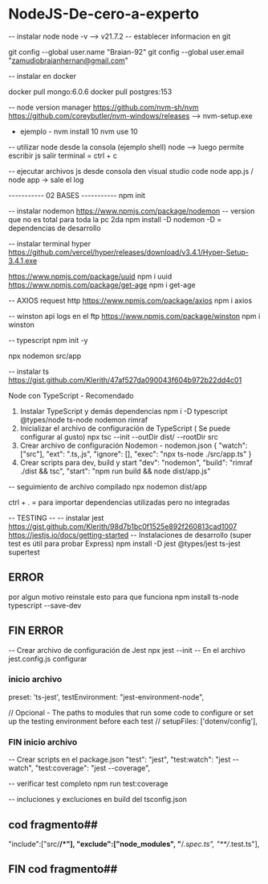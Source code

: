 # NodeJS-De-cero-a-experto

-- instalar node
node -v
--> v21.7.2
-- establecer informacion en git

git config --global user.name "Braian-92"
git config --global user.email "zamudiobraianhernan@gmail.com"

-- instalar en docker

docker pull mongo:6.0.6
docker pull postgres:153

-- node version manager
https://github.com/nvm-sh/nvm
https://github.com/coreybutler/nvm-windows/releases
--> nvm-setup.exe
 - ejemplo -
nvm install 10
nvm use 10

-- utilizar node desde la consola (ejemplo shell)
node
--> luego permite escribir js
salir terminal = ctrl + c 

-- ejecutar archivos js desde consola den visual studio code
node app.js / node app
-> sale el log

----------- 02 BASES -----------
npm init

-- instalar nodemon 
https://www.npmjs.com/package/nodemon
-- version que no es total para toda la pc 2da
npm install -D nodemon 
-D = dependencias de desarrollo

-- instalar terminal hyper
https://github.com/vercel/hyper/releases/download/v3.4.1/Hyper-Setup-3.4.1.exe

https://www.npmjs.com/package/uuid
npm i uuid
https://www.npmjs.com/package/get-age
npm i get-age

-- AXIOS request http
https://www.npmjs.com/package/axios
npm i axios

-- winston api logs en el ftp
https://www.npmjs.com/package/winston
npm i winston

-- typescript
npm init -y

npx nodemon src/app

-- instalar ts
https://gist.github.com/Klerith/47af527da090043f604b972b22dd4c01

Node con TypeScript - Recomendado
1. Instalar TypeScript y demás dependencias
npm i -D typescript @types/node ts-node nodemon rimraf
2. Inicializar el archivo de configuración de TypeScript ( Se puede configurar al gusto)
npx tsc --init --outDir dist/ --rootDir src
3. Crear archivo de configuración Nodemon - nodemon.json
{
  "watch": ["src"],
  "ext": ".ts,.js",
  "ignore": [],
  "exec": "npx ts-node ./src/app.ts"
}
4. Crear scripts para dev, build y start
  "dev": "nodemon",
  "build": "rimraf ./dist && tsc",
  "start": "npm run build && node dist/app.js"

-- seguimiento de archivo compilado
npx nodemon dist/app

ctrl + . = para importar dependencias utilizadas pero no integradas

-- TESTING --
-- instalar jest
https://gist.github.com/Klerith/98d7b1bc0f1525e892f260813cad1007
https://jestjs.io/docs/getting-started
-- Instalaciones de desarrollo (super test es útil para probar Express)
npm install -D jest @types/jest ts-jest supertest
## ERROR ##
por algun motivo reinstale esto para que funciona 
npm install ts-node typescript --save-dev
## FIN ERROR ##
-- Crear archivo de configuración de Jest
npx jest --init
-- En el archivo jest.config.js configurar
### inicio archivo
preset: 'ts-jest',
testEnvironment: "jest-environment-node",

// Opcional - The paths to modules that run some code to configure or set up the testing environment before each test
// setupFiles: ['dotenv/config'],
### FIN inicio archivo
-- Crear scripts en el package.json
"test": "jest",
"test:watch": "jest --watch",
"test:coverage": "jest --coverage",

-- verificar test completo
npm run test:coverage

-- incluciones y excluciones en build del tsconfig.json
## cod fragmento##
"include":["src/**/*"],
  "exclude":["node_modules", "**/*.spec.ts", "**/*.test.ts"],
## FIN cod fragmento##